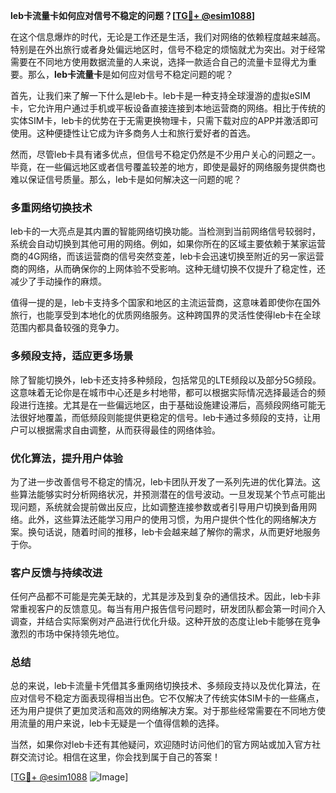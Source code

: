 **leb卡流量卡如何应对信号不稳定的问题？[[TG💪+ @esim1088](https://t.me/s/esim1088)]**

在这个信息爆炸的时代，无论是工作还是生活，我们对网络的依赖程度越来越高。特别是在外出旅行或者身处偏远地区时，信号不稳定的烦恼就尤为突出。对于经常需要在不同地方使用数据流量的人来说，选择一款适合自己的流量卡显得尤为重要。那么，**leb卡流量卡**是如何应对信号不稳定问题的呢？

首先，让我们来了解一下什么是leb卡。leb卡是一种支持全球漫游的虚拟eSIM卡，它允许用户通过手机或平板设备直接连接到本地运营商的网络。相比于传统的实体SIM卡，leb卡的优势在于无需更换物理卡，只需下载对应的APP并激活即可使用。这种便捷性让它成为许多商务人士和旅行爱好者的首选。

然而，尽管leb卡具有诸多优点，但信号不稳定仍然是不少用户关心的问题之一。毕竟，在一些偏远地区或者信号覆盖较差的地方，即使是最好的网络服务提供商也难以保证信号质量。那么，leb卡是如何解决这一问题的呢？

### **多重网络切换技术**

leb卡的一大亮点是其内置的智能网络切换功能。当检测到当前网络信号较弱时，系统会自动切换到其他可用的网络。例如，如果你所在的区域主要依赖于某家运营商的4G网络，而该运营商的信号突然变差，leb卡会迅速切换至附近的另一家运营商的网络，从而确保你的上网体验不受影响。这种无缝切换不仅提升了稳定性，还减少了手动操作的麻烦。

值得一提的是，leb卡支持多个国家和地区的主流运营商，这意味着即使你在国外旅行，也能享受到本地化的优质网络服务。这种跨国界的灵活性使得leb卡在全球范围内都具备较强的竞争力。

### **多频段支持，适应更多场景**

除了智能切换外，leb卡还支持多种频段，包括常见的LTE频段以及部分5G频段。这意味着无论你是在城市中心还是乡村地带，都可以根据实际情况选择最适合的频段进行连接。尤其是在一些偏远地区，由于基础设施建设滞后，高频段网络可能无法很好地覆盖，而低频段则能提供更稳定的信号。leb卡通过多频段的支持，让用户可以根据需求自由调整，从而获得最佳的网络体验。

### **优化算法，提升用户体验**

为了进一步改善信号不稳定的情况，leb卡团队开发了一系列先进的优化算法。这些算法能够实时分析网络状况，并预测潜在的信号波动。一旦发现某个节点可能出现问题，系统就会提前做出反应，比如调整连接参数或者引导用户切换到备用网络。此外，这些算法还能学习用户的使用习惯，为用户提供个性化的网络解决方案。换句话说，随着时间的推移，leb卡会越来越了解你的需求，从而更好地服务于你。

### **客户反馈与持续改进**

任何产品都不可能是完美无缺的，尤其是涉及到复杂的通信技术。因此，leb卡非常重视客户的反馈意见。每当有用户报告信号问题时，研发团队都会第一时间介入调查，并结合实际案例对产品进行优化升级。这种开放的态度让leb卡能够在竞争激烈的市场中保持领先地位。

### **总结**

总的来说，leb卡流量卡凭借其多重网络切换技术、多频段支持以及优化算法，在应对信号不稳定方面表现得相当出色。它不仅解决了传统实体SIM卡的一些痛点，还为用户提供了更加灵活和高效的网络解决方案。对于那些经常需要在不同地方使用流量的用户来说，leb卡无疑是一个值得信赖的选择。

当然，如果你对leb卡还有其他疑问，欢迎随时访问他们的官方网站或加入官方社群交流讨论。相信在这里，你会找到属于自己的答案！

[[TG💪+ @esim1088](https://t.me/s/esim1088) ![Image](https://i.postimg.cc/4NQfJmqS/Snipaste-2025-05-13-00-14-12.png)]